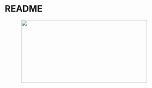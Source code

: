 # README
<div align="center">
    <img src="/screenshots/gitversion.jpg" height='200' , width="400px"</img> 
</div>
